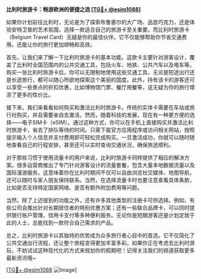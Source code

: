 **比利时旅游卡：畅游欧洲的便捷之选 [[TG💪+ @esim1088](https://t.me/s/esim1088)]**

如果你计划前往比利时，无论是为了探索布鲁塞尔的大广场、品尝巧克力，还是体验安特卫普的艺术氛围，选择一款适合自己的旅游卡至关重要。而比利时旅游卡（Belgium Travel Card）无疑是你的最佳伙伴。它不仅能够帮助你节省交通费用，还能让你的旅行更加顺畅和高效。

首先，让我们来了解一下比利时旅游卡的基本功能。这款卡主要针对游客设计，覆盖了比利时全国范围内的公共交通工具，包括火车、地铁、公共汽车以及电车等。购买一张比利时旅游卡后，你可以无限制地使用这些交通工具，无论是短途出行还是长途旅行，都可以随心所欲地探索这个美丽的国度。此外，持有该卡的游客还可以享受一些景点的折扣优惠，比如博物馆门票、餐厅用餐等，这无疑为你的旅行增添了更多的性价比。

接下来，我们来看看如何购买和激活比利时旅游卡。传统的实体卡需要在车站或旅行社购买，并且需要亲自去激活。然而，随着科技的发展，现在有一种更方便的选择——电子SIM卡（eSIM）。通过这种方式，你可以在手机上直接购买并激活比利时旅游卡，省去了排队等待的时间。只需下载官方应用程序或访问相关网站，按照提示输入个人信息并支付费用即可轻松完成购买。一旦激活成功，你就可以随时随地查看自己的行程安排，甚至还可以实时查询交通状况，确保旅途顺利。

对于那些习惯于使用流量卡的用户来说，比利时旅游卡同样提供了相应的解决方案。很多运营商推出了专门针对游客设计的流量套餐，包含大量本地数据流量以及国际漫游服务。这意味着你在比利时期间不仅可以自由浏览社交媒体、地图导航，还可以随时与家人朋友保持联系。当然，在选择流量卡时也要注意查看具体条款，比如是否支持特定国家网络、是否有额外附加费用等问题。

当然，除了上述提到的功能之外，还有许多其他类型的注册卡可供选择。例如，有些公司会推出针对长期居住者的特别优惠方案；还有一些联合品牌卡，可以同时提供银行账户管理、信用卡支付等多种便利服务。无论你是短期游客还是计划定居于此的人士，总能找到一款符合自己需求的产品。

总之，比利时旅游卡以其独特的优势成为众多旅行者心目中的首选。它不仅简化了公共交通出行流程，还让整个旅程变得更加丰富多彩。如果你正在考虑去比利时游玩，不妨试试这种现代化的方式来规划你的假期吧！记得关注我们的频道获取更多最新资讯哦~

[[TG💪+ @esim1088](https://t.me/s/esim1088) ![Image](https://i.postimg.cc/4NQfJmqS/Snipaste-2025-05-13-00-14-12.png)]